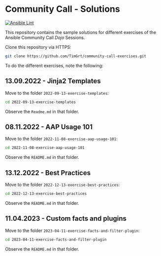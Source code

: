 # Community Call - Solutions

[![Ansible Lint](https://github.com/TimGrt/community-call-exercises/actions/workflows/ci.yml/badge.svg)](https://github.com/TimGrt/community-call-exercises/actions/workflows/ci.yml)

This repository contains the sample solutions for different exercises of the Ansible Community Call *Dojo* Sessions.

Clone this repository via HTTPS:

```bash
git clone https://github.com/TimGrt/community-call-exercises.git
```

To do the different exercises, note the following:

## 13.09.2022 - Jinja2 Templates

Move to the folder `2022-09-13-exercise-templates`:

```bash
cd 2022-09-13-exercise-templates
```

Observe the `Readme.md` in that folder.

## 08.11.2022 - AAP Usage 101

Move to the folder `2022-11-08-exercise-aap-usage-101`:

```bash
cd 2022-11-08-exercise-aap-usage-101
```

Observe the `README.md` in that folder.

## 13.12.2022 - Best Practices

Move to the folder `2022-12-13-exercise-best-practices`:

```bash
cd 2022-12-13-exercise-best-practices
```

Observe the `README.md` in that folder.

## 11.04.2023 - Custom facts and plugins

Move to the folder `2023-04-11-exercise-facts-and-filter-plugin`:

```bash
cd 2023-04-11-exercise-facts-and-filter-plugin
```

Observe the `README.md` in that folder.
